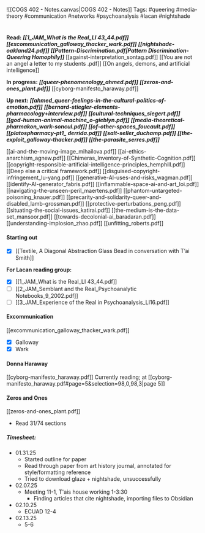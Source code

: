 ![[COGS 402 - Notes.canvas|COGS 402 - Notes]]
Tags: 
#queering
#media-theory
#communication
#networks
#psychoanalysis
#lacan
#nightshade
#
**Read:**
***[[1_JAM_What is the Real_LI 43_44.pdf]]***
***[[excommunication_galloway_thacker_wark.pdf]]***
***[[nightshade-oakland24.pdf]]***
***[[Pattern-Discrimination.pdf|Pattern Discrimination-Queering Homophily]]***
[[against-interpretation_sontag.pdf]]
[[You are not an angel a letter to my students .pdf]]
[[On angels, demons, and artificial intelligence]]

**In progress:**
***[[queer-phenomenology_ahmed.pdf]]***
***[[zeros-and-ones_plant.pdf]]***
[[cyborg-manifesto_haraway.pdf]]

**Up next:** 
***[[ahmed_queer-feelings-in-the-cultural-politics-of-emotion.pdf]]*** 
***[[bernard-stiegler-elements-pharmacology+interview.pdf]]*** 
***[[cultural-techniques_siegert.pdf]]***  
***[[god-human-animal-machine_o-gieblyn.pdf]]*** 
***[[media-theoretical-pharmakon_wark-soncul.pdf]]***
***[[of-other-spaces_foucault.pdf]]***
***[[platospharmacy-pt1_ derrida.pdf]]***
***[[salt-seller_duchamp.pdf]]***
***[[the-exploit_galloway-thacker.pdf]]***
***[[the-parasite_serres.pdf]]***

[[ai-and-the-moving-image_mihailova.pdf]]
[[ai-ethics-anarchism_agnew.pdf]]
[[Chimeras_Inventory-of-Synthetic-Cognition.pdf]]
[[copyright-responsible-artificial-intelligence-principles_hemphill.pdf]]
[[Deep else a critical framework.pdf]]
[[disguised-copyright-infringement_lu-yang.pdf]]
[[generative-AI-uses-and-risks_wagman.pdf]]
[[identify-AI-generator_fabris.pdf]]
[[inflammable-space-ai-and-art_loi.pdf]]
[[navigating-the-unseen-peril_maertens.pdf]]
[[phantom-untargeted-poisoning_knauer.pdf]]
[[precarity-and-solidarity-queer-and-disabled_lamb-grossman.pdf]]
[[protective-perturbations_peng.pdf]]
[[situating-the-social-issues_katirai.pdf]]
[[the-medium-is-the-data-set_mansoor.pdf]]
[[towards-decolonial-ai_baradaran.pdf]]
[[understanding-implosion_zhao.pdf]]
[[unfitting_roberts.pdf]]





#### Starting out
- [x] [[Textile, A Diagonal Abstraction Glass Bead in conversation with T’ai Smith]]

**For Lacan reading group:**
- [x] [[1_JAM_What is the Real_LI 43_44.pdf]]
- [ ] [[2_JAM_Semblant and the Real_Psychoanalytic Notebooks_9_2002.pdf]]
- [ ] [[3_JAM_Experience of the Real in Psychoanalysis_LI16.pdf]]

#### Excommunication
[[excommunication_galloway_thacker_wark.pdf]] 
- [x] Galloway 
- [x] Wark
#### Donna Haraway
[[cyborg-manifesto_haraway.pdf]]
	Currently reading; at [[cyborg-manifesto_haraway.pdf#page=5&selection=98,0,98,3|page 5]]

#### Zeros and Ones
[[zeros-and-ones_plant.pdf]]
- Read 31/74 sections 


##### Timesheet:
- 01.31.25
	- Started outline for paper 
	- Read through paper from art history journal, annotated for style/formatting reference
	- Tried to download glaze + nightshade, unsuccessfully 
- 02.07.25
	- Meeting 11-1, T'ais house working 1-3:30
		- Finding articles that cite nightshade, importing files to Obsidian
- 02.10.25
	- ECUAD 12-4
- 02.13.25
	- 5-6
